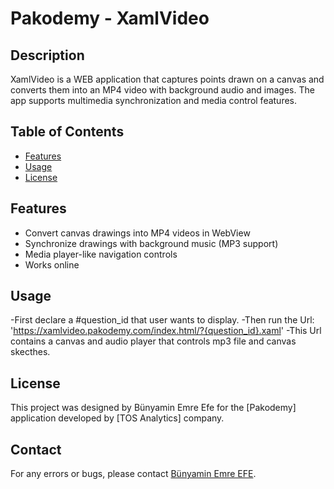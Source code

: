 # Pakodemy - XamlVideo

## Description
XamlVideo is a WEB application that captures points drawn on a canvas and converts them into an MP4 video with background audio and images. The app supports multimedia synchronization and media control features.

## Table of Contents
- [Features](#features)
- [Usage](#usage)
- [License](#license)

## Features
- Convert canvas drawings into MP4 videos in WebView
- Synchronize drawings with background music (MP3 support)
- Media player-like navigation controls
- Works online
   
## Usage
-First declare a #question_id that user wants to display. 
-Then run the Url: 'https://xamlvideo.pakodemy.com/index.html/?{question_id}.xaml'
-This Url contains a canvas and audio player that controls mp3 file and canvas skecthes.

## License
This project was designed by Bünyamin Emre Efe for the [Pakodemy] application developed by [TOS Analytics] company.

## Contact
For any errors or bugs, please contact [Bünyamin Emre EFE](mailto:befe22@ku.edu.tr).

